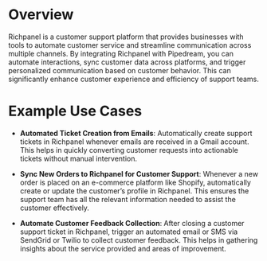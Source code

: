 # Overview

Richpanel is a customer support platform that provides businesses with tools to automate customer service and streamline communication across multiple channels. By integrating Richpanel with Pipedream, you can automate interactions, sync customer data across platforms, and trigger personalized communication based on customer behavior. This can significantly enhance customer experience and efficiency of support teams.

# Example Use Cases

- **Automated Ticket Creation from Emails**: Automatically create support tickets in Richpanel whenever emails are received in a Gmail account. This helps in quickly converting customer requests into actionable tickets without manual intervention.

- **Sync New Orders to Richpanel for Customer Support**: Whenever a new order is placed on an e-commerce platform like Shopify, automatically create or update the customer’s profile in Richpanel. This ensures the support team has all the relevant information needed to assist the customer effectively.

- **Automate Customer Feedback Collection**: After closing a customer support ticket in Richpanel, trigger an automated email or SMS via SendGrid or Twilio to collect customer feedback. This helps in gathering insights about the service provided and areas of improvement.
